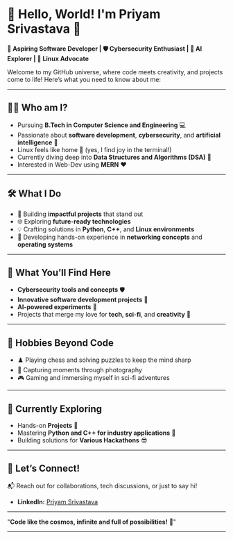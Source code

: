 
# 🌌 **Hello, World! I'm Priyam Srivastava** 🌟

**🚀 Aspiring Software Developer | 🛡️ Cybersecurity Enthusiast | 🧠 AI Explorer | 🐧 Linux Advocate**

Welcome to my GitHub universe, where code meets creativity, and projects come to life! Here’s what you need to know about me:

---

## 👨‍💻 **Who am I?**
- Pursuing **B.Tech in Computer Science and Engineering** 💻
- Passionate about **software development**, **cybersecurity**, and **artificial intelligence** 🤖
- Linux feels like home 🐧 (yes, I find joy in the terminal!)
- Currently diving deep into **Data Structures and Algorithms (DSA)** 🌊
- Interested in Web-Dev using **MERN** ❤️

---

## 🛠️ **What I Do**
- 🌟 Building **impactful projects** that stand out
- 🌐 Exploring **future-ready technologies**
- 💡 Crafting solutions in **Python**, **C++**, and **Linux environments**
- 🚧 Developing hands-on experience in **networking concepts** and **operating systems**

---

## 🔭 **What You’ll Find Here**
- **Cybersecurity tools and concepts** 🛡️
- **Innovative software development projects** 🚀
- **AI-powered experiments** 🤖
- Projects that merge my love for **tech, sci-fi**, and **creativity** 🌌

---

## 🧩 **Hobbies Beyond Code**
- ♟️ Playing chess and solving puzzles to keep the mind sharp
- 📸 Capturing moments through photography
- 🎮 Gaming and immersing myself in sci-fi adventures

---

## 🌱 **Currently Exploring**
- Hands-on **Projects** 🐧
- Mastering **Python and C++ for industry applications** 🐍
- Building solutions for **Various Hackathons** 😎

---

## 🌟 **Let’s Connect!**
📬 Reach out for collaborations, tech discussions, or just to say hi!  
- **LinkedIn:** [Priyam Srivastava](https://linkedin.com/in/itspriyamsri)

---

"**Code like the cosmos, infinite and full of possibilities!** 🌌"

---
